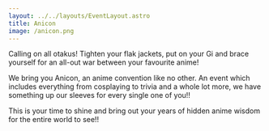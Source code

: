 ```yaml
---
layout: ../../layouts/EventLayout.astro
title: Anicon
image: /anicon.png
---
```


Calling on all otakus! Tighten your flak jackets, put on your Gi and brace yourself for an all-out war between your favourite anime!

We bring you Anicon, an anime convention like no other. An event which includes everything from cosplaying to trivia and a whole lot more, we have something up our sleeves for every single one of you!!

This is your time to shine and bring out your years of hidden anime wisdom for the entire world to see!!
